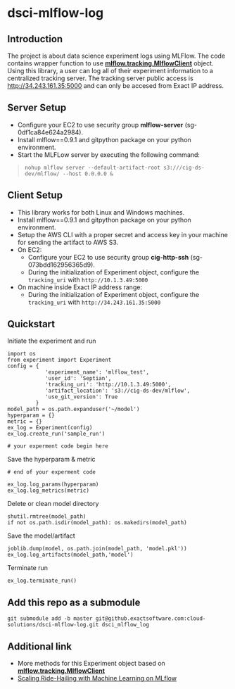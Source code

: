 # dsci-mlflow-log
## Introduction
The project is about data science experiment logs using MLFlow. The code contains wrapper function to use [**mlflow.tracking.MlflowClient**](https://mlflow.org/docs/latest/python_api/mlflow.tracking.html) object. Using this library, a user can log all of their experiment information to a centralized tracking server. The tracking server public access is http://34.243.161.35:5000 and can only be accesed from Exact IP address.

## Server Setup
* Configure your EC2 to use security group **mlflow-server** (sg-0df1ca84e624a2984).
* Install mlflow==0.9.1 and gitpython package on your python environment.
* Start the MLFLow server by executing the following command:
>```nohup mlflow server --default-artifact-root s3:///cig-ds-dev/mlflow/ --host 0.0.0.0 &``` 

## Client Setup
* This library works for both Linux and Windows machines.
* Install mlflow==0.9.1 and gitpython package on your python environment.
* Setup the AWS CLI with a proper secret and access key in your machine for sending the artifact to AWS S3.
* On EC2:
   - Configure your EC2 to use security group **cig-http-ssh** (sg-073bdd162956365d9).
   - During the initialization of Experiment object, configure the `tracking_uri` with `http://10.1.3.49:5000`
* On machine inside Exact IP address range:
   - During the initialization of Experiment object, configure the `tracking_uri` with `http://34.243.161.35:5000`

## Quickstart
Initiate the experiment and run
```
import os
from experiment import Experiment
config = {
            'experiment_name': 'mlflow_test',
            'user_id': 'Septian',
            'tracking_uri': 'http://10.1.3.49:5000',
            'artifact_location': 's3://cig-ds-dev/mlflow',
            'use_git_version': True
         }
model_path = os.path.expanduser('~/model')
hyperparam = {}
metric = {}
ex_log = Experiment(config)
ex_log.create_run('sample_run')

# your experment code begin here
```

Save the hyperparam & metric
```
# end of your experment code

ex_log.log_params(hyperparam)
ex_log.log_metrics(metric)
```

Delete or clean model directory
```
shutil.rmtree(model_path)
if not os.path.isdir(model_path): os.makedirs(model_path)
```

Save the model/artifact
```
joblib.dump(model, os.path.join(model_path, 'model.pkl'))
ex_log.log_artifacts(model_path,'model')
```

Terminate run
```
ex_log.terminate_run()
```

## Add this repo as a submodule
```
git submodule add -b master git@github.exactsoftware.com:cloud-solutions/dsci-mlflow-log.git dsci_mlflow_log
```

## Additional link
* More methods for this Experiment object based on [**mlflow.tracking.MlflowClient**](https://mlflow.org/docs/latest/python_api/mlflow.tracking.html)
* [Scaling Ride-Hailing with Machine Learning on MLflow](https://databricks.com/session/scaling-ride-hailing-with-machine-learning-on-mlflow)
